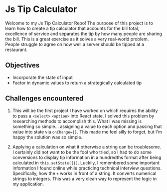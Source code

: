 # Js Tip Calculator
Welcome to my Js Tip Calculator Repo! The purpose of this project is to learn how to create a tip calculator that accounts for the bill total, excellence of service and separates the tip by how many people are sharing the bill. This is a great exercise as it solves a very real-world problem. People struggle to agree on how well a server should be tipped at a restaurant. 

## Objectives
- Incorporate the state of input
- Factor in dynamic values to return a strategically calculated tip

## Challenges encountered
1. This will be the first project I have worked on which requires the ability to pass a `<select>` `<option>` into React state. I solved this problem by researching methods to accomplish this. What I was missing is something so simple... assigning a value to each option and passing that value into state via `onChange={}`. This made me feel silly to forget, but I'm happy the solution was so simple.

2. Applying a calculation on what it otherwise a string can be troublesome. I certainly did not want to be the fool who tried, so I had to do some conversions to display tip information in a hundredths format after being calculated in `this.setState({})`. Luckily, I remembered some important information I found online while practicing technical interview questions. Specifically, how the `+` works in front of a string. It converts numerical strings to integers. This was a very clean way to represent the logic in my application. 